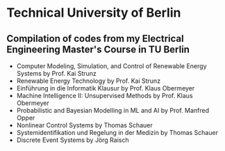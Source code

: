 # Technical University of Berlin
## Compilation of codes from my Electrical Engineering Master's Course in TU Berlin
- Computer Modeling, Simulation, and Control of Renewable Energy Systems by Prof. Kai Strunz
- Renewable Energy Technology by Prof. Kai Strunz
- Einführung in die Informatik Klausur by Prof. Klaus Obermeyer
- Machine Intelligence II: Unsupervised Methods by Prof. Klaus Obermeyer
- Probabilistic and Bayesian Modelling in ML and AI by Prof. Manfred Opper
- Nonlinear Control Systems by Thomas Schauer
- Systemidentifikation und Regelung in der Medizin by Thomas Schauer
- Discrete Event Systems by Jörg Raisch
